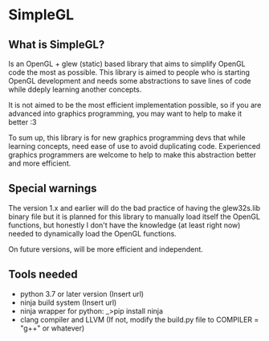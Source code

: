 # SimpleGL

## What is SimpleGL?

Is an OpenGL + glew (static) based library that aims to simplify OpenGL code the most as possible.
This library is aimed to people who is starting OpenGL development and needs some abstractions to save 
lines of code while ddeply learning another concepts.

It is not aimed to be the most efficient implementation possible, so if you are advanced into graphics 
programming, you may want to help to make it better :3

To sum up, this library is for new graphics programming devs that while learning concepts, need ease of 
use to avoid duplicating code. Experienced graphics programmers are welcome to help to make this 
abstraction better and more efficient.

## Special warnings

The version 1.x and earlier will do the bad practice of having the glew32s.lib binary file but 
it is planned for this library to manually load itself the OpenGL functions, but honestly 
I don't have the knowledge (at least right now) needed to dynamically load the OpenGL functions.

On future versions, will be more efficient and independent.

## Tools needed

 - python 3.7 or later version (Insert url)
 - ninja build system (Insert url)
 - ninja wrapper for python: _>pip install ninja
 - clang compiler and LLVM (If not, modify the build.py file to COMPILER = "g++" or whatever)
